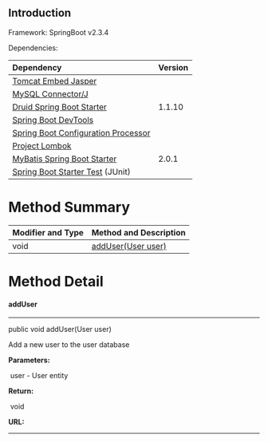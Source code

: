 ## Introduction

Framework: SpringBoot v2.3.4

Dependencies:

| Dependency                                                   | Version |
| :----------------------------------------------------------- | ------- |
| [Tomcat Embed Jasper](https://mvnrepository.com/artifact/org.apache.tomcat.embed/tomcat-embed-jasper) |         |
| [MySQL Connector/J](https://mvnrepository.com/artifact/mysql/mysql-connector-java) |         |
| [Druid Spring Boot Starter](https://mvnrepository.com/artifact/com.alibaba/druid-spring-boot-starter) | 1.1.10  |
| [Spring Boot DevTools](https://mvnrepository.com/artifact/org.springframework.boot/spring-boot-devtools) |         |
| [Spring Boot Configuration Processor](https://mvnrepository.com/artifact/org.springframework.boot/spring-boot-configuration-processor) |         |
| [Project Lombok](https://mvnrepository.com/artifact/org.projectlombok/lombok) |         |
| [MyBatis Spring Boot Starter](https://mvnrepository.com/artifact/org.mybatis.spring.boot/mybatis-spring-boot-starter) | 2.0.1   |
| [Spring Boot Starter Test](https://mvnrepository.com/artifact/org.springframework.boot/spring-boot-starter-test) (JUnit) |         |



# Method Summary

| Modifier and Type | Method and Description                  |
| ----------------- | --------------------------------------- |
| void              | <a href=#addUser>addUser(User user)</a> |







# Method Detail



#### addUser<a id="addUser"> </a>

---

public void addUser(User user)

Add a new user to the user database

<b>Parameters:</b>

​	user - User entity

<b>Return:</b>

​	void

<B>URL:</B>

---

















